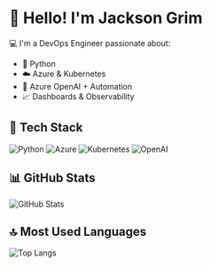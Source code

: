 # 👋 Hello! I'm Jackson Grim

💻 I'm a DevOps Engineer passionate about:
- 🐍 Python
- ☁️ Azure & Kubernetes
- 🧠 Azure OpenAI + Automation
- 📈 Dashboards & Observability

## 🧰 Tech Stack

![Python](https://img.shields.io/badge/-Python-3776AB?logo=python&logoColor=white&style=for-the-badge)
![Azure](https://img.shields.io/badge/-Azure-0078D4?logo=microsoftazure&logoColor=white&style=for-the-badge)
![Kubernetes](https://img.shields.io/badge/-Kubernetes-326CE5?logo=kubernetes&logoColor=white&style=for-the-badge)
![OpenAI](https://img.shields.io/badge/-OpenAI-412991?logo=openai&logoColor=white&style=for-the-badge)

## 📊 GitHub Stats

![GitHub Stats](https://github-readme-stats.vercel.app/api?username=jacksongrimmx&show_icons=true&theme=tokyonight)

## 🔝 Most Used Languages

![Top Langs](https://github-readme-stats.vercel.app/api/top-langs/?username=jacksongrimmx&layout=compact&theme=tokyonight)

